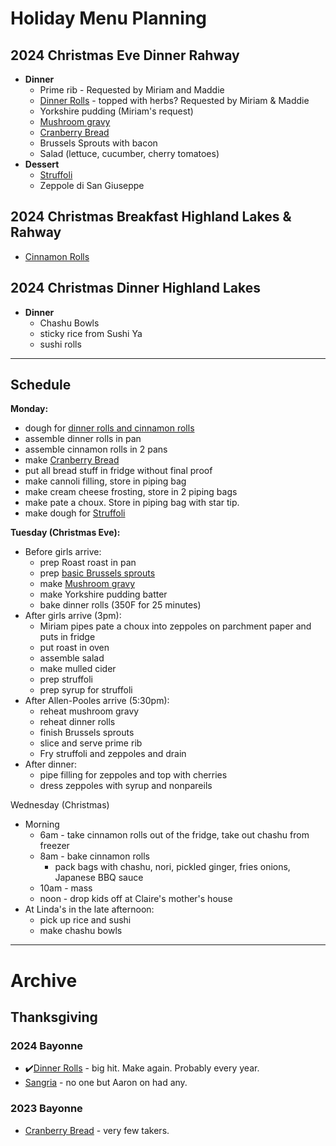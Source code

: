 # Holiday Menu Planning

## 2024 Christmas Eve Dinner Rahway

- **Dinner**
	- Prime rib - Requested by Miriam and Maddie
	- [Dinner Rolls](./Recipes/Sourdough/Hawaiian-Rolls.html) - topped with herbs? Requested by Miriam & Maddie
	- Yorkshire pudding (Miriam's request)
	- [Mushroom gravy](https://www.seriouseats.com/mushroom-gravy-sauce-recipe)
	- [Cranberry Bread](./Recipes/Cranberry-Bread.html)
	- Brussels Sprouts with bacon
	- Salad (lettuce, cucumber, cherry tomatoes)
- **Dessert**
	- [Struffoli](./Recipes/Struffoli.html)
	- Zeppole di San Giuseppe

## 2024 Christmas Breakfast Highland Lakes & Rahway

- [Cinnamon Rolls](./Recipes/Sourdough/Cinnamon-Rolls.html)

## 2024 Christmas Dinner Highland Lakes
- **Dinner**
	- Chashu Bowls 
	- sticky rice from Sushi Ya
 	- sushi rolls

---

## Schedule

**Monday:**
- dough for [dinner rolls and cinnamon rolls](./Recipes/Sourdough/Cinnamon-Rolls.html)
- assemble dinner rolls in pan
- assemble cinnamon rolls in 2 pans
- make [Cranberry Bread](./Recipes/Cranberry-Bread.html)
- put all bread stuff in fridge without final proof
- make cannoli filling, store in piping bag
- make cream cheese frosting, store in 2 piping bags
- make pate a choux. Store in piping bag with star tip.
- make dough for [Struffoli](./Recipes/Struffoli.html)

**Tuesday (Christmas Eve):**
- Before girls arrive:
  - prep Roast roast in pan
  - prep [basic Brussels sprouts](./Recipes/Brussles-Sprouts-Bacon-Blue.html)
  - make [Mushroom gravy](https://www.seriouseats.com/mushroom-gravy-sauce-recipe)
  - make Yorkshire pudding batter
  - bake dinner rolls (350F for 25 minutes)
- After girls arrive (3pm):
  - Miriam pipes pate a choux into zeppoles on parchment paper and puts in fridge
  - put roast in oven
  - assemble salad
  - make mulled cider
  - prep struffoli
  - prep syrup for struffoli
- After Allen-Pooles arrive (5:30pm):
  - reheat mushroom gravy
  - reheat dinner rolls
  - finish Brussels sprouts
  - slice and serve prime rib
  - Fry struffoli and zeppoles and drain
- After dinner:
  - pipe filling for zeppoles and top with cherries
  - dress zeppoles with syrup and nonpareils 

Wednesday (Christmas)
- Morning
  - 6am - take cinnamon rolls out of the fridge, take out chashu from freezer
  - 8am - bake cinnamon rolls
    - pack bags with chashu, nori, pickled ginger, fries onions, Japanese BBQ sauce
  - 10am - mass
  - noon - drop kids off at Claire's mother's house
- At Linda's in the late afternoon:
  - pick up rice and sushi
  - make chashu bowls

---

# Archive

## Thanksgiving

### 2024 Bayonne
- ✔️[Dinner Rolls](./Recipes/Sourdough/Hawaiian-Rolls.html) - big hit. Make again. Probably every year.
- [Sangria](./Recipes/cocktails/Sangria.html) - no one but Aaron on had any.

### 2023 Bayonne
- [Cranberry Bread](./Recipes/Cranberry-Bread.html) - very few takers.
